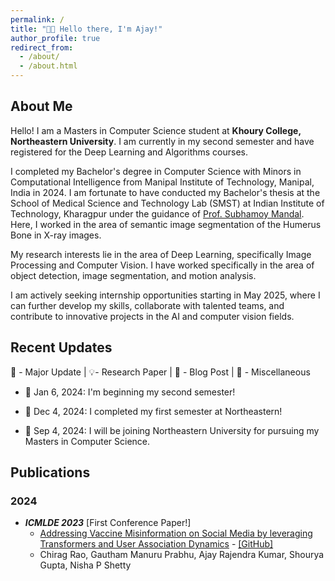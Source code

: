 ```yaml
---
permalink: /
title: "👋🏽 Hello there, I'm Ajay!"
author_profile: true
redirect_from:
  - /about/
  - /about.html
---
```


## About Me

Hello! I am a Masters in Computer Science student at **Khoury College, Northeastern University**. I am currently in my second semester and have registered for the Deep Learning and Algorithms courses.

I completed my Bachelor's degree in Computer Science with Minors in Computational Intelligence from Manipal Institute of
Technology, Manipal, India in 2024. I am fortunate to have conducted my Bachelor's thesis at the School of Medical
Science and Technology Lab (SMST) at
Indian Institute of Technology, Kharagpur under the guidance
of [Prof. Subhamoy Mandal](https://www.iitkgp.ac.in/department/MM/faculty/mm-smandal). Here, I worked in the
area of semantic image segmentation of the Humerus Bone in X-ray images.

My research interests lie in the area of Deep Learning, specifically Image Processing and Computer Vision. I have worked
specifically in the area of object detection, image segmentation, and motion analysis.

I am actively seeking internship opportunities starting in May 2025, where I can further develop my skills, collaborate
with talented teams, and contribute to innovative projects in the AI and computer vision fields.

## Recent Updates

🌟 - Major Update | 💡- Research Paper | 📝 - Blog Post | 📌 - Miscellaneous

- 🌟 Jan 6, 2024: I'm beginning my second semester!

- 🌟 Dec 4, 2024: I completed my first semester at Northeastern!

- 🌟 Sep 4, 2024: I will be joining Northeastern University for pursuing my Masters in Computer Science.

## Publications

### 2024

- ***ICMLDE 2023*** [First Conference Paper!]
    - [Addressing Vaccine Misinformation on Social Media by leveraging Transformers and User Association Dynamics](https://www.sciencedirect.com/science/article/pii/S1877050924008470) - [[GitHub]](https://github.com/ajaystar8/Vaccine_Misinformation_Project.git)
    - Chirag Rao, Gautham Manuru Prabhu, Ajay Rajendra Kumar, Shourya Gupta, Nisha P Shetty
  
